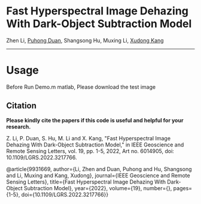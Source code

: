 # Fast Hyperspectral Image Dehazing With Dark-Object Subtraction Model

Zhen Li, [Puhong Duan](https://scholar.google.ch/citations?hl=en&user=IYUlx_8AAAAJ&view_op=list_works&sortby=pubdate), Shangsong Hu, Muxing Li, [Xudong Kang](https://scholar.google.ch/citations?user=5XOeLZYAAAAJ&hl=en)

___________

# Usage
Before Run Demo.m matlab, Please download the test image

Citation
---------------------

**Please kindly cite the papers if this code is useful and helpful for your research.**

Z. Li, P. Duan, S. Hu, M. Li and X. Kang, "Fast Hyperspectral Image Dehazing With Dark-Object Subtraction Model," in IEEE Geoscience and Remote Sensing Letters, vol. 19, pp. 1-5, 2022, Art no. 6014905, doi: 10.1109/LGRS.2022.3217766.

@article{9931669,
  author={Li, Zhen and Duan, Puhong and Hu, Shangsong and Li, Muxing and Kang, Xudong},
  journal={IEEE Geoscience and Remote Sensing Letters}, 
  title={Fast Hyperspectral Image Dehazing With Dark-Object Subtraction Model}, 
  year={2022},
  volume={19},
  number={},
  pages={1-5},
  doi={10.1109/LGRS.2022.3217766}}
